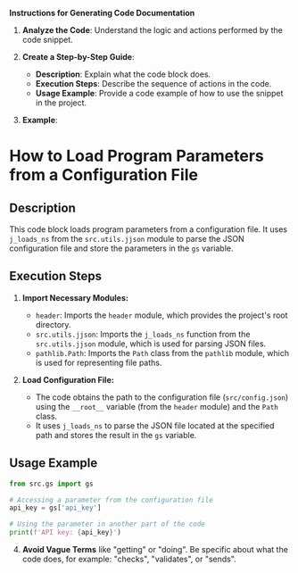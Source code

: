**Instructions for Generating Code Documentation**

1. **Analyze the Code**: Understand the logic and actions performed by the code snippet.

2. **Create a Step-by-Step Guide**:
    - **Description**: Explain what the code block does.
    - **Execution Steps**: Describe the sequence of actions in the code.
    - **Usage Example**: Provide a code example of how to use the snippet in the project.

3. **Example**:

How to Load Program Parameters from a Configuration File
=========================================================================================

Description
-------------------------
This code block loads program parameters from a configuration file. It uses `j_loads_ns` from the `src.utils.jjson` module to parse the JSON configuration file and store the parameters in the `gs` variable.

Execution Steps
-------------------------
1. **Import Necessary Modules:**
    - `header`: Imports the `header` module, which provides the project's root directory.
    - `src.utils.jjson`: Imports the `j_loads_ns` function from the `src.utils.jjson` module, which is used for parsing JSON files.
    - `pathlib.Path`: Imports the `Path` class from the `pathlib` module, which is used for representing file paths.

2. **Load Configuration File:**
    - The code obtains the path to the configuration file (`src/config.json`) using the `__root__` variable (from the `header` module) and the `Path` class.
    - It uses `j_loads_ns` to parse the JSON file located at the specified path and stores the result in the `gs` variable.

Usage Example
-------------------------

```python
from src.gs import gs

# Accessing a parameter from the configuration file
api_key = gs['api_key']

# Using the parameter in another part of the code
print(f'API key: {api_key}')
```

4. **Avoid Vague Terms** like "getting" or "doing". Be specific about what the code does, for example: "checks", "validates", or "sends".